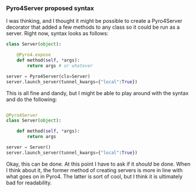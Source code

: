 ### Pyro4Server proposed syntax

I was thinking, and I thought it might be possible to create a Pyro4Server
decorator that added a few methods to any class so it could be run as a
server. Right now, syntax looks as follows:

```python
class Server(object):

    @Pyro4.expose
    def method(self, *args):
        return args # or whatever

server = Pyro4Server(cls=Server)
server.launch_server(tunnel_kwargs={"local":True})
```

This is all fine and dandy, but I might be able to play around with the syntax
and do the following:

```python

@Pyro4Server
class Server(object):

    def method(self, *args):
        return args

server = Server()
server.launch_server(tunnel_kwargs={"local":True})
```

Okay, this can be done. At this point I have to ask if it _should_ be done.
When I think about it, the former method of creating servers is more in line
with what goes on in Pyro4. The latter is sort of cool, but I think it is
ultimately bad for readability.
